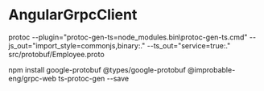 # AngularGrpcClient

protoc --plugin="protoc-gen-ts=node_modules\.bin\protoc-gen-ts.cmd" --js_out="import_style=commonjs,binary:." --ts_out="service=true:." src/protobuf/Employee.proto

npm install google-protobuf @types/google-protobuf @improbable-eng/grpc-web ts-protoc-gen --save
